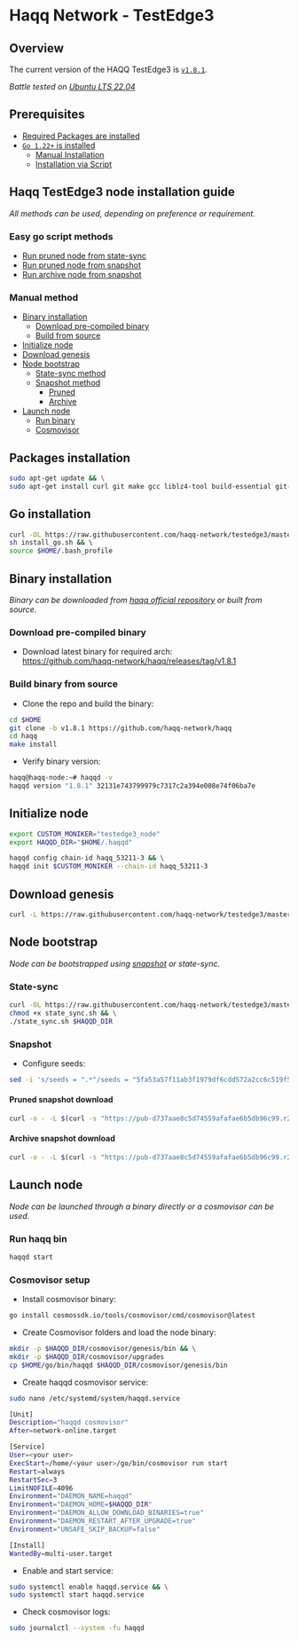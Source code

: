 # Haqq Network - TestEdge3

## Overview
The current version of the HAQQ TestEdge3 is [`v1.8.1`](https://github.com/haqq-network/haqq/releases/tag/v1.8.1).

_*Battle tested on [Ubuntu LTS 22.04](https://spinupwp.com/doc/what-does-lts-mean-ubuntu/#:~:text=The%20abbreviation%20stands%20for%20Long,extended%20period%20over%20regular%20releases)*_

## Prerequisites
- [Required Packages are installed](#packages-installation)
- [`Go 1.22+` is installed](#go-installation)
  - [Manual Installation](https://www.digitalocean.com/community/tutorials/how-to-install-go-on-ubuntu-20-04)
  - [Installation via Script](#go-installation)

## Haqq TestEdge3 node installation guide
_*All methods can be used, depending on preference or requirement.*_
### Easy go script methods
- [Run pruned node from state-sync](scripts#run-pruned-node-from-state-sync)
- [Run pruned node from snapshot](scripts#run-node-from-pruned-snapshot)
- [Run archive node from snapshot](scripts#run-node-from-archive-snapshot)
### Manual method
- [Binary installation](#binary-installation)
  - [Download pre-compiled binary](#download-pre-compiled-binary)
  - [Build from source](#build-binary-from-source)
- [Initialize node](#initialize-node)
- [Download genesis](#download-genesis)
- [Node bootstrap](#node-bootstrap)
  - [State-sync method](#state-sync)
  - [Snapshot method](#snapshot)
    - [Pruned](#pruned-snapshot-download)
    - [Archive](#archive-snapshot-download)
- [Launch node](#launch-node)
  - [Run binary](#run-haqq-bin)
  - [Cosmovisor](#cosmovisor-setup)

## Packages installation

```sh
sudo apt-get update && \
sudo apt-get install curl git make gcc liblz4-tool build-essential git-lfs jq aria2 -y
```

## Go installation

```sh
curl -OL https://raw.githubusercontent.com/haqq-network/testedge3/master/scripts/install_go.sh && \
sh install_go.sh && \ 
source $HOME/.bash_profile
```

## Binary installation
*_Binary can be downloaded from [haqq official repository](https://github.com/haqq-network/haqq/releases) or built from source._*

### Download pre-compiled binary
- Download latest binary for required arch: </br>
https://github.com/haqq-network/haqq/releases/tag/v1.8.1

### Build binary from source
- Clone the repo and build the binary:
```sh
cd $HOME
git clone -b v1.8.1 https://github.com/haqq-network/haqq
cd haqq
make install
```

- Verify binary version:
```sh
haqq@haqq-node:~# haqqd -v
haqqd version "1.8.1" 32131e743799979c7317c2a394e008e74f06ba7e
```

## Initialize node

```sh
export CUSTOM_MONIKER="testedge3_node"
export HAQQD_DIR="$HOME/.haqqd"

haqqd config chain-id haqq_53211-3 && \
haqqd init $CUSTOM_MONIKER --chain-id haqq_53211-3
```
## Download genesis
```sh
curl -L https://raw.githubusercontent.com/haqq-network/testedge3/master/genesis.json -o $HAQQD_DIR/config/genesis.json
```

## Node bootstrap
*_Node can be bootstrapped using [snapshot](https://pub-d737aae8c5d74559afafae6b5db96c99.r2.dev/index.html) or state-sync._*
### State-sync
```sh
curl -OL https://raw.githubusercontent.com/haqq-network/testedge3/master/scripts/state_sync.sh && \
chmod +x state_sync.sh && \
./state_sync.sh $HAQQD_DIR
```
### Snapshot
- Configure seeds:
```sh
sed -i 's/seeds = ".*"/seeds = "5fa53a57f11ab3f1979df6cdd572a2cc6c519f5a@peer1.testedge3.haqq.network:26656,3baf1dedfebb985974c2c15d246aa6c821da1cf6@peer2.testedge3.haqq.network:26666,64dcbb5cf8b8b9f7c950bfa1a3eee339e98c94ca@peer3.testedge3.haqq.network:26676"/' $HAQQD_DIR/config/config.toml
```
#### Pruned snapshot download 
```sh
curl -o - -L $(curl -s "https://pub-d737aae8c5d74559afafae6b5db96c99.r2.dev/index.json" | jq -r .pruned[0].link) | lz4 -c -d - | tar -x -C $HAQQD_DIR
```
#### Archive snapshot download
```sh
curl -o - -L $(curl -s "https://pub-d737aae8c5d74559afafae6b5db96c99.r2.dev/index.json" | jq -r .archive[0].link) | lz4 -c -d - | tar -x -C $HAQQD_DIR
```

## Launch node
*_Node can be launched through a binary directly or a cosmovisor can be used._*
### Run haqq bin
```sh
haqqd start
```
### Cosmovisor setup
- Install cosmovisor binary:
```sh
go install cosmossdk.io/tools/cosmovisor/cmd/cosmovisor@latest
```

- Create Cosmovisor folders and load the node binary:
```sh
mkdir -p $HAQQD_DIR/cosmovisor/genesis/bin && \
mkdir -p $HAQQD_DIR/cosmovisor/upgrades
cp $HOME/go/bin/haqqd $HAQQD_DIR/cosmovisor/genesis/bin
```

- Create haqqd cosmovisor service:
```sh
sudo nano /etc/systemd/system/haqqd.service
```

```sh
[Unit]
Description="haqqd cosmovisor"
After=network-online.target

[Service]
User=<your user>
ExecStart=/home/<your user>/go/bin/cosmovisor run start
Restart=always
RestartSec=3
LimitNOFILE=4096
Environment="DAEMON_NAME=haqqd"
Environment="DAEMON_HOME=$HAQQD_DIR"
Environment="DAEMON_ALLOW_DOWNLOAD_BINARIES=true"
Environment="DAEMON_RESTART_AFTER_UPGRADE=true"
Environment="UNSAFE_SKIP_BACKUP=false"

[Install]
WantedBy=multi-user.target
```

- Enable and start service:

```sh
sudo systemctl enable haqqd.service && \
sudo systemctl start haqqd.service
```

- Check cosmovisor logs:
```sh
sudo journalctl --system -fu haqqd
```
